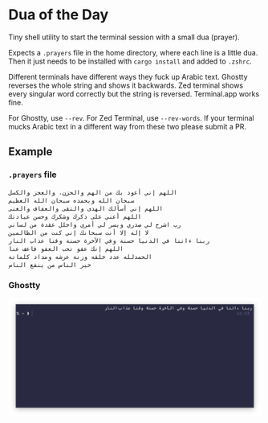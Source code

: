 # Dua of the Day

Tiny shell utility to start the terminal session with a small dua (prayer).

Expects a `.prayers` file in the home directory, where each line is a little dua. Then it just needs to be installed with `cargo install` and added to `.zshrc`.

Different terminals have different ways they fuck up Arabic text. Ghostty reverses the whole string and shows it backwards. Zed terminal shows every singular word correctly but the string is reversed. Terminal.app works fine.

For Ghostty, use `--rev`. For Zed Terminal, use `--rev-words`. If your terminal mucks Arabic text in a different way from these two please submit a PR.

## Example

### `.prayers` file

```
اللهم إني أعوذ بك من الهم والحزن، والعجز والكسل
سبحان الله وبحمده سبحان الله العظيم
اللهم إني أسألك الهدى والتقى والعفاف والغنى
اللهم أعني على ذكرك وشكرك وحسن عبادتك
رب اشرح لي صدري ويسر لي أمري واحلل عقدة من لساني
لا إله إلا أنت سبحانك إني كنت من الظالمين
ربنا ءاتنا في الدنيا حسنة وفي الآخرة حسنة وقنا عذاب النار
اللهم إنك عفو تحب العفو فاعف عنا
الحمدلله عدد خلقه وزنة عرشه ومداد كلماته
خير الناس من ينفع الناس
```

### Ghostty

![ghostty terminal](ghostty.png)
